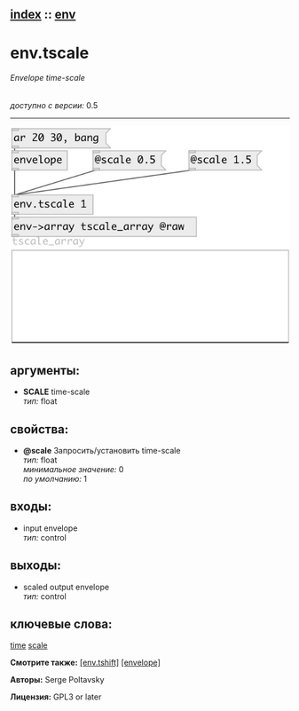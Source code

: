 [index](index.html) :: [env](category_env.html)
---

# env.tscale

###### Envelope time-scale

*доступно с версии:* 0.5

---




[![example](../examples/img/env.tscale.jpg)](../examples/pd/env.tscale.pd)



## аргументы:

* **SCALE**
time-scale<br>
_тип:_ float<br>





## свойства:

* **@scale** 
Запросить/установить time-scale<br>
_тип:_ float<br>
_минимальное значение:_ 0<br>
_по умолчанию:_ 1<br>



## входы:

* input envelope<br>
_тип:_ control



## выходы:

* scaled output envelope<br>
_тип:_ control



## ключевые слова:

[time](keywords/time.html)
[scale](keywords/scale.html)



**Смотрите также:**
[\[env.tshift\]](env.tshift.html)
[\[envelope\]](envelope.html)




**Авторы:** Serge Poltavsky




**Лицензия:** GPL3 or later





